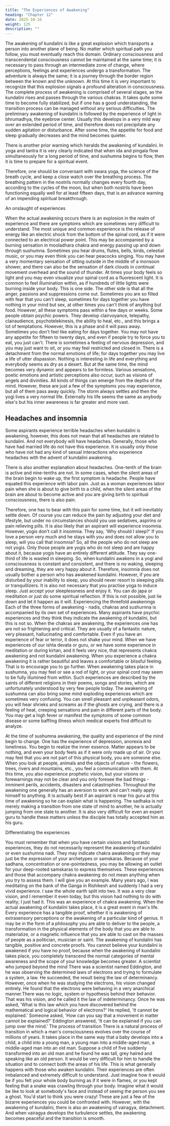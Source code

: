 ```yaml
---
title: "The Experiences of Awakening"
heading: "Chapter 12"
date: 2025-10-16
weight: 125
description: ""
---
```




The awakening of kundalini is like a great explosion which transports a person into
another plane of being. No matter which spiritual path you follow, you must eventually
reach this domain. Ordinary consciousness and transcendental consciousness cannot be
maintained at the same time; it is necessary to pass through an intermediate zone of
change, where perceptions, feelings and experiences undergo a transformation. The
adventure is always the same; it is a journey through the border region between the
known and the unknown. At this time it is very important to recognize that this explosion
signals a profound alteration in consciousness. The complete process of awakening is
comprised of several stages, as the kundalini rises and passes through the various
chakras. It takes quite some time to become fully stabilized, but if one has a good
understanding, the transition process can be managed without any serious difficulties.
The preliminary awakening of kundalini is followed by the experience of light in
bhrumadhya, the eyebrow center. Usually this develops in a very mild way over an
extended period of time, and therefore does not precipitate any sudden agitation or
disturbance. After some time, the appetite for food and sleep gradually decreases and the
mind becomes quieter.

There is another prior warning which heralds the awakening of kundalini. In yoga
and tantra it is very clearly indicated that when ida and pingala flow simultaneously for a
long period of time, and sushumna begins to flow, then it is time to prepare for a spiritual
event.

Therefore, one should be conversant with swara yoga, the science of the breath cycle,
and keep a close watch over the breathing process. The breathing pattern in the nostrils
normally changes every fourth day, according to the cycles of the moon, but when both
nostrils have been functioning equally well for at least fifteen days, that is an advance
warning of an impending spiritual breakthrough.

An onslaught of experiences

When the actual awakening occurs there is an explosion in the realm of experience
and there are symptoms which are sometimes very difficult to understand. The most
unique and common experience is the release of energy like an electric shock from the
bottom of the spinal cord, as if it were connected to an electrical power point. This may
be accompanied by a burning sensation in mooladhara chakra and energy passing up and
down through sushumna. Sometimes you hear drums, flutes, bells, birds, celestial music,
or you may even think you can hear peacocks singing. You may have a very momentary
sensation of sitting outside in the middle of a monsoon shower, and there can also be the
sensation of dark clouds in continual movement overhead and the sound of thunder.
At times your body feels so light and you may even visualize your spinal cord as a
fluorescent light. It is common to feel illumination within, as if hundreds of little lights
were burning inside your body. This is one side.
The other side is that all the anger, passions and suppressions come out. Sometimes
you are so filled with fear that you can't sleep, sometimes for days together you have
nothing in your mind but sex, at other times you can't think of anything but food.
However, all these symptoms pass within a few days or weeks.
Some people obtain psychic powers. They develop clairvoyance, telepathy,
clairaudience, psychotelekinesis, the ability to heal, etc., and this brings a lot of
temptations. However, this is a phase and it will pass away.
Sometimes you don't feel like eating for days together. You may not have any
appetite for fifteen to twenty days, and even if people try to force you to eat, you just
can't. There is sometimes a feeling of nervous depression, and you may just want to sit, or
you may feel restricted and closed in. There is a detachment from the normal emotions of
life; for days together you may live a life of utter dispassion. Nothing is interesting in life
and everything and everybody seems as dry as a desert. But at the same time, the mind
becomes very dynamic and appears to be formless. Various sensations, poetic emotions
and artistic perceptions also occur, such as visions of angels and divinities. All kinds of
things can emerge from the depths of the mind. However, these are just a few of the
symptoms you may experience, but all of them pass away quickly.
The storm always settles and then the yogi lives a very normal life. Externally his life
seems the same as anybody else's but his inner awareness is far greater and more vast.

## Headaches and insomnia

Some aspirants experience terrible headaches when kundalini is awakening, however,
this does not mean that all headaches are related to kundalini. And not everybody will
have headaches. Generally, those who have had married life do not have this experience.
It is usually only those who have not had any kind of sexual interactions who experience
headaches with the advent of kundalini awakening.

There is also another explanation about headaches. One-tenth of the brain is active
and nine-tenths are not. In some cases, when the silent areas of the brain begin to wake
up, the first symptom is headache. People have equated this experience with labor pain.
Just as a woman experiences labor pain when she is about to give birth to a child, when
the silent areas of the brain are about to become active and you are giving birth to
spiritual consciousness, there is also pain.

Therefore, one has to bear with this pain for some time, but it will inevitably settle
down. Of course you can reduce the pain by adjusting your diet and lifestyle, but under
no circumstances should you use sedatives, aspirins or pain relieving pills.
It is also likely that an aspirant will experience insomnia. However, yogis don't call it
insomnia. They say, 'Why should I sleep?' If you love a person very much and he stays
with you and does not allow you to sleep, will you call that insomnia? So, all the people
who do not sleep are not yogis. Only those people are yogis who do not sleep and are
happy about it, because yogis have an entirely different attitude. They say one-third of
life is wasted in sleeping.
So, when kundalini awakens in a yogi and consciousness is constant and consistent,
and there is no waking, sleeping and dreaming, they are very happy about it. Therefore,
insomnia does not usually bother a person who has awakened kundalini. However, if you
are disturbed by your inability to sleep, you should never resort to sleeping pills or
tranquillizers. It is also not necessary that you practise yoga to induce sleep. Just accept
your sleeplessness and enjoy it. You can do japa or meditation or just do some spiritual
reflection. If this is not possible, just lie down and let it happen as it will.
Experiencing the threefold awakenings
Each of the three forms of awakening - nadis, chakras and sushurnna is accompanied
by its own set of experiences. Many aspirants have psychic experiences and they think
they indicate the awakening of kundalini, but this is not so.
When the chakras are awakening, the experiences one has are not so frightening and
critical. They are usually of a fantastic nature, very pleasant, hallucinating and
comfortable. Even if you have an experience of fear or terror, it does not shake your
mind. When we have experiences of our ishta devata or guru, or we have some
experience in meditation or during kirtan, and it feels very nice, that represents chakra
awakening and not kundalini awakening. When you experience a chakra awakening it is
rather beautiful and leaves a comfortable or blissful feeling. That is to encourage you to
go further.
When awakening takes place in sushumna, you may feel or see a rod of light, or your
spinal cord may seem to be fully illumined from within. Such experiences are described
by the saints of different religions in their poems, songs and stories, which are
unfortunately understood by very few people today.
The awakening of sushumna can also bring some mind exploding experiences which
are sometimes very confusing. You can smell pleasant and unpleasant odors, you will
hear shrieks and screams as if the ghosts are crying, and there is a feeling of heat,
creeping sensations and pain in different parts of the body. You may get a high fever or
manifest the symptoms of some common disease or some baffling illness which medical
experts find difficult to analyze.

At the time of sushumna awakening, the quality and experience of the mind begin to
change. One has the experience of depression, anorexia and loneliness. You begin to
realize the inner essence. Matter appears to be nothing, and even your body feels as if it
were only made up of air. Or you may feel that you are not part of this physical body, you
are someone else. When you look at people, animals and the objects of nature - the
flowers, trees, rivers and mountains, etc., you feel a communication with them.
At this time, you also experience prophetic vision, but your visions or forewarnings
may not be clear and you only foresee the bad things - imminent perils, accidents,
disasters and catastrophies. Throughout the awakening one generally has an aversion to
work and can't really apply himself to anything.
It is actually best if an aspirant is near his guru at this time of awakening so he can
explain what is happening. The sadhaka is not merely making a transition from one state
of mind to another, he is actually jumping from one state to another. It is also very
difficult for even an expert guru to handle these matters unless the disciple has totally
accepted him as his guru.

Differentiating the experiences

You must remember that when you have certain visions and fantastic experiences,
they do not necessarily represent the awakening of kundalini or even sushumna nadi.
They may indicate chakra awakening or they may just be the expression of your
archetypes or samskaras. Because of your sadhana, concentration or one-pointedness, you
may be allowing an outlet for your deep-rooted samskaras to express themselves.
These experiences and those that accompany chakra awakening do not mean anything
when you try to assess them. I will give you an example. Many years ago, I was
meditating on the bank of the Ganga in Rishikesh and suddenly I had a very vivid
experience. I saw the whole earth split into two. It was a very clear vision, and I
remember it even today, but this vision had nothing to do with reality; I just had it. This
was an experience of chakra awakening.
When the actual awakening of kundalini takes place, it is a great event in man's life.
Every experience has a tangible proof, whether it is awakening of extrasensory
perceptions or the awakening of a particular kind of genius. It may be in the form of a
philosophy you are able to deliver to the people, a transformation in the physical
elements of the body that you are able to materialize, or a magnetic influence that you are
able to cast on the masses of people as a politician, musician or saint.
The awakening of kundalini has tangible, positive and concrete proofs. You cannot
believe your kundalini is awakened if you have no proof, because when the awakening of
kundalini takes place, you completely transcend the normal categories of mental
awareness and the scope of your knowledge becomes greater.
A scientist who jumped beyond the mind
There was a scientist named Eddington, and he was observing the determined laws of
electrons and trying to formulate a system, a law. He succeeded, the result being the law
of determinancy.
However, once when he was studying the electrons, his vision changed entirely. He
found that the electrons were behaving in a very anarchical manner.There was no logic,
system or hypothesis behind their behavior. That was his vision, and he called it the law
of indeterminancy.
Once he was asked, 'What is this law which you have discovered behind the
mathematical and logical behavior of electrons?' He replied, 'It cannot be explained.'
Someone asked, 'How can you say that a movement in matter cannot be explained?'
Eddington answered, 'It can be explained if you can jump over the mind.'
The process of transition
There is a natural process of transition in which a man's consciousness evolves over
the course of millions of years. It takes place in the same way that a baby develops into a
child, a child into a young man, a young man into a middle-aged man, a middle-aged man
into an old man. Suppose a child of five suddenly transformed into an old man and he
found he was tall, grey haired and speaking like an old person. It would be very difficult
for him to handle the situation and to connect both the areas of his life. This is what
generally happens with those who awaken kundalini.
Their experiences are often imbalanced and extremely difficult to understand. Just
imagine how it would be if you felt your whole body burning as if it were in flames, or
you kept feeling that a snake was crawling through your body. Imagine what it would be
like to look at somebody's face and instead of seeing the person you see a ghost. You'd
start to think you were crazy! These are just a few of the bizarre experiences you could be
confronted with. However, with the awakening of kundalini, there is also an awakening
of vairagya, detachment. And when vairagya develops the turbulence settles, the
awakening becomes peaceful and the transition is smooth.

